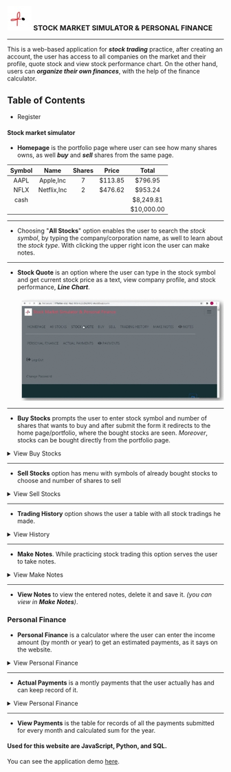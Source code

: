 ### ![logo](phiLogo.jpg)   STOCK MARKET SIMULATOR & PERSONAL FINANCE 
 ***
 
 
This is a web-based application for ***stock trading*** practice, after creating an account, the user has access to all companies on the market and their profile, quote stock and view stock performance chart. 
On the other hand, users can ***organize their own finances***, with the help of the finance calculator.

## Table of Contents
* Register

#### Stock market simulator
* **Homepage** is the portfolio page where user can see how many shares owns, as well ***buy*** and ***sell*** shares from the same page.

|   Symbol    |    Name       |    Shares    |    Price    |    Total    |
|    :----:   |    :---:      |    :----:    |    :----:   |    :----:   |
|    AAPL     |  Apple,Inc    |       7      |    $113.85  |    $796.95  |
|    NFLX     |  Netflix,Inc  |       2      |    $476.62  |    $953.24  |
|    cash     |               |              |             |   $8,249.81 |
|             |               |              |             | $10,000.00  |

   
***
 * Choosing "**All Stocks**" option enables the user to search the *stock symbol*, by typing the company/corporation name, as well to learn about the *stock type*. With clicking the upper right icon the user can make notes.
 
***

* **Stock Quote** is an option where the user can type in the stock symbol and get current stock price as a text, view company profile, and stock performance, ***Line Chart***.

  ![stockquote](stockquotegif.gif)
 
</details>
 
 ***  
*  **Buy Stocks** prompts the user to enter stock symbol and number of shares that wants to buy and after submit the form it redirects to the home page/portfolio, where the bought stocks are seen. _Moreover_, stocks can be bought directly from the portfolio page. 
<details>
<summary>View Buy Stocks</summary>
 
![buystock](buyGif.gif)

</details>
   
***
* **Sell Stocks** option has menu with symbols of already bought stocks to choose and number of shares to sell

<details>
<summary>View Sell Stocks</summary>
   
 ![sellstock](sellgif.gif)
 
</details>

***
* **Trading History** option shows the user a table with all stock tradings he made.
<details>
<summary>View History</summary>

![tradinghistory](historygif.gif)

</details>

***
* **Make Notes**. While practicing stock trading this option serves the user to take notes.
<details>
<summary>View Make Notes</summary>
 
![makenotes](notesGif.gif)

</details>

***
* **View Notes** to view the entered notes, delete it and save it. _(you can view in **Make Notes**)_. 

### Personal Finance

* **Personal Finance** is a calculator where the user can enter the income amount (by month or year) to get an estimated payments, as it says on the website.

<details>
<summary>View Personal Finance</summary>

![personalfinance](personalfinancegif.gif)

</details>

***
* **Actual Payments** is a montly payments that the user actually has and can keep record of it. 
<details>
<summary>View Personal Finance</summary>
 
![actualpayments](actualpaymentsgif.gif)

</details>

***
* **View Payments** is the table for records of all the payments submitted for every month and calculated sum for the year.
    
    
#### Used for this website are JavaScript, Python, and SQL.
You can see the application demo [here](https://www.youtube.com/watch?v=rf9wNBLuu0I).

